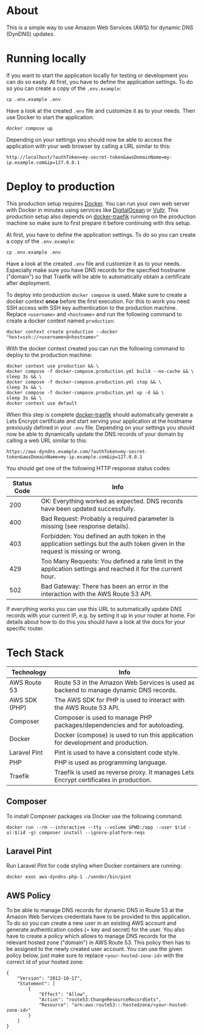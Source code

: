 # About
This is a simple way to use Amazon Web Services (AWS) for dynamic DNS (DynDNS) updates.

# Running locally
If you want to start the application locally for testing or development you can do so easily.
At first, you have to define the application settings. To do so you can create a copy of the `.env.example`:
```
cp .env.example .env
```
Have a look at the created `.env` file and customize it as to your needs. Then use Docker to start the application:
```
docker compose up
```
Depending on your settings you should now be able to access the application with your web browser by calling a URL
similar to this:
```
http://localhost/?authToken=my-secret-token&awsDomainName=my-ip.example.com&ip=127.0.0.1
```

# Deploy to production
This production setup requires [Docker](https://www.docker.com/). You can run your own web server with Docker in minutes
using services like [DigitalOcean](https://www.digitalocean.com/) or [Vultr](https://www.vultr.com/). 
This production setup also depends on [docker-traefik](https://github.com/bst27/docker-traefik) running on the
production machine so make sure to first prepare it before continuing with this setup.

At first, you have to define the application settings. To do so you can create a copy of the `.env.example`:
```
cp .env.example .env
```
Have a look at the created `.env` file and customize it as to your needs. Especially make sure you have DNS records
for the specified hostname ("domain") so that Traefik will be able to automatically obtain a certificate after deployment.

To deploy into production `docker compose` is used. Make sure to create a docker context **once** before the first
execution. For this to work you need SSH access with SSH key authentication to the production machine. Replace
`<username>` and `<hostname>` and run the following command to create a docker context named `production`:
```
docker context create production --docker "host=ssh://<username>@<hostname>"
```

With the docker context created you can run the following command to deploy to the production machine:
```
docker context use production && \
docker compose -f docker-compose.production.yml build --no-cache && \
sleep 3s && \
docker compose -f docker-compose.production.yml stop && \
sleep 3s && \
docker compose -f docker-compose.production.yml up -d && \
sleep 3s && \
docker context use default
```

When this step is complete [docker-traefik](https://github.com/bst27/docker-traefik) should automatically generate a
Lets Encrypt certificate and start serving your application at the hostname previously defined in your `.env` file.
Depending on your settings you should now be able to dynamically update the DNS records of your domain by calling a
web URL similar to this:
```
https://aws-dyndns.example.com/?authToken=my-secret-token&awsDomainName=my-ip.example.com&ip=127.0.0.1
```
You should get one of the following HTTP response status codes:

| Status Code | Info                                                                                                                          |
|-------------|-------------------------------------------------------------------------------------------------------------------------------|
| 200         | OK: Everything worked as expected. DNS records have been updated successfully.                                                |
| 400         | Bad Request: Probably a required parameter is missing (see response details).                                                 |
| 403         | Forbidden: You defined an auth token in the application settings but the auth token given in the request is missing or wrong. |
| 429         | Too Many Requests: You defined a rate limit in the application settings and reached it for the current hour.                  |
| 502         | Bad Gateway: There has been an error in the interaction with the AWS Route 53 API.                                            |

If everything works you can use this URL to automatically update DNS records with your current IP, e.g. by setting it
up in your router at home. For details about how to do this you should have a look at the docs for your specific router.

# Tech Stack
| Technology    | Info                                                                                  |
|---------------|---------------------------------------------------------------------------------------|
| AWS Route 53  | Route 53 in the Amazon Web Services is used as backend to manage dynamic DNS records. |
| AWS SDK (PHP) | The AWS SDK for PHP is used to interact with the AWS Route 53 API.                    |
| Composer      | Composer is used to manage PHP packages/dependencies and for autoloading.             |
| Docker        | Docker (compose) is used to run this application for development and production.      |
| Laravel Pint  | Pint is used to have a consistent code style.                                         |
| PHP           | PHP is used as programming language.                                                  |
| Traefik       | Traefik is used as reverse proxy. It manages Lets Encrypt certificates in production. |

## Composer
To install Composer packages via Docker use the following command:
```
docker run --rm --interactive --tty --volume $PWD:/app --user $(id -u):$(id -g) composer install --ignore-platform-reqs
```

## Laravel Pint
Run Laravel Pint for code styling when Docker containers are running:
```
docker exec aws-dyndns-php-1 ./vendor/bin/pint
```

## AWS Policy
To be able to manage DNS records for dynamic DNS in Route 53 at the Amazon Web Services credentials
have to be provided to this application. To do so you can create a new user in an existing AWS account
and generate authentication codes (= key and secret) for the user. You also have to create a policy
which allows to manage DNS records for the relevant hosted zone ("domain") in AWS Route 53. This policy
then has to be assigned to the newly created user account. You can use the given policy below, just make
sure to replace `<your-hosted-zone-id>` with the correct id of your hosted zone:
```
{
    "Version": "2012-10-17",
    "Statement": [
        {
            "Effect": "Allow",
            "Action": "route53:ChangeResourceRecordSets",
            "Resource": "arn:aws:route53:::hostedzone/<your-hosted-zone-id>"
        }
    ]
}
```

